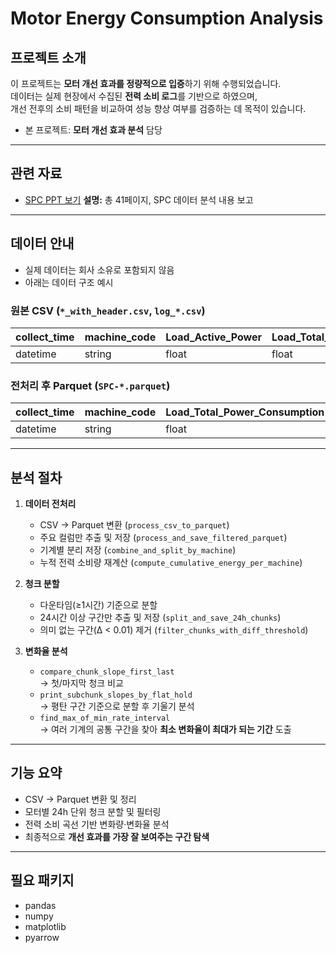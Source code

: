 # Motor Energy Consumption Analysis

## 프로젝트 소개
이 프로젝트는 **모터 개선 효과를 정량적으로 입증**하기 위해 수행되었습니다.  
데이터는 실제 현장에서 수집된 **전력 소비 로그**를 기반으로 하였으며,  
개선 전후의 소비 패턴을 비교하여 성능 향상 여부를 검증하는 데 목적이 있습니다.  

- 본 프로젝트: **모터 개선 효과 분석** 담당  

---

## 관련 자료
- [SPC PPT 보기](docs/SPC_PPT.pdf)
  **설명:** 총 41페이지, SPC 데이터 분석 내용 보고
  
---

## 데이터 안내
- 실제 데이터는 회사 소유로 포함되지 않음  
- 아래는 데이터 구조 예시  

### 원본 CSV (`*_with_header.csv`, `log_*.csv`)
| collect_time | machine_code | Load_Active_Power | Load_Total_Power_Consumption | ... |
|--------------|--------------|-------------------|------------------------------|-----|
| datetime     | string       | float             | float                        | ... |

### 전처리 후 Parquet (`SPC-*.parquet`)
| collect_time | machine_code | Load_Total_Power_Consumption |
|--------------|--------------|------------------------------|
| datetime     | string       | float                        |

---

## 분석 절차

1. **데이터 전처리**
   - CSV → Parquet 변환 (`process_csv_to_parquet`)  
   - 주요 컬럼만 추출 및 저장 (`process_and_save_filtered_parquet`)  
   - 기계별 분리 저장 (`combine_and_split_by_machine`)  
   - 누적 전력 소비량 재계산 (`compute_cumulative_energy_per_machine`)  

2. **청크 분할**
   - 다운타임(≥1시간) 기준으로 분할  
   - 24시간 이상 구간만 추출 및 저장 (`split_and_save_24h_chunks`)  
   - 의미 없는 구간(Δ < 0.01) 제거 (`filter_chunks_with_diff_threshold`)  

3. **변화율 분석**
   - `compare_chunk_slope_first_last`  
     → 첫/마지막 청크 비교
   - `print_subchunk_slopes_by_flat_hold`  
     → 평탄 구간 기준으로 분할 후 기울기 분석
   - `find_max_of_min_rate_interval`  
     → 여러 기계의 공통 구간을 찾아 **최소 변화율이 최대가 되는 기간** 도출  

---

## 기능 요약
- CSV → Parquet 변환 및 정리  
- 모터별 24h 단위 청크 분할 및 필터링  
- 전력 소비 곡선 기반 변화량·변화율 분석  
- 최종적으로 **개선 효과를 가장 잘 보여주는 구간 탐색**  

---

## 필요 패키지
- pandas
- numpy
- matplotlib
- pyarrow
